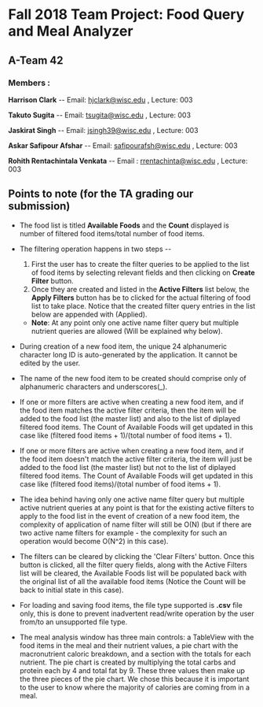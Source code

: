 # Fall 2018 Team Project: Food Query and Meal Analyzer

## A-Team 42

### Members :

**Harrison Clark** --
Email: hjclark@wisc.edu
, Lecture: 003

**Takuto Sugita** --
Email: tsugita@wisc.edu
, Lecture: 003

**Jaskirat Singh** --
Email: jsingh39@wisc.edu
, Lecture: 003

**Askar Safipour Afshar** --
Email: safipourafsh@wisc.edu
, Lecture: 003

**Rohith Rentachintala Venkata** --
Email : rrentachinta@wisc.edu
, Lecture: 003

## Points to note (for the TA grading our submission)

- The food list is titled **Available Foods** and the **Count** displayed is number of filtered food items/total number of food items.


- The filtering operation happens in two steps --
  1. First the user has to create the filter queries to be applied to the list of food items by selecting relevant fields and then clicking on **Create Filter** button.
  2. Once they are created and listed in the **Active Filters** list below, the **Apply Filters** button has be to clicked for the actual filtering of food list to take place. Notice that the created filter query entries in the list below are appended with (Applied).
  + **Note**: At any point only one active name filter query but multiple nutrient queries are allowed (Will be explained why below).
  
  
- During creation of a new food item, the unique 24 alphanumeric character long ID is auto-generated by the application. It cannot be       edited by the user.

- The name of the new food item to be created should comprise only of alphanumeric characters and underscores(_).

- If one or more filters are active when creating a new food item, and if the food item matches the active filter criteria, then the item will be added to the food list (the master list) and also to the list of diplayed filtered food items. The Count of Available Foods will get updated in this case like (filtered food items + 1)/(total number of food items + 1).


- If one or more filters are active when creating a new food item, and if the food item doesn't match the active filter criteria, the item will just be added to the food list (the master list) but not to the list of diplayed filtered food items. The Count of Available Foods will get updated in this case like (filtered food items)/(total number of food items + 1).


- The idea behind having only one active name filter query but multiple active nutrient queries at any point is that for the existing active filters to apply to the food list in the event of creation of a new food item, the complexity of application of name filter will still be O(N) (but if there are two active name filters for example - the complexity for such an operation would become O(N^2) in this case).

- The filters can be cleared by clicking the 'Clear Filters' button. Once this button is clicked, all the filter query fields, along with the Active Filters list will be cleared, the Available Foods list will be populated back with the original list of all the available food items (Notice the Count will be back to initial state in this case).

- For loading and saving food items, the file type supported is **.csv** file only, this is done to prevent inadvertent read/write operation by the user from/to an unsupported file type.

- The meal analysis window has three main controls: a TableView with the food items in the meal and their nutrient values, a pie chart with the macronutrient caloric breakdown, and a section with the totals for each nutrient. The pie chart is created by multiplying the total carbs and protein each by 4 and total fat by 9. These three values then make up the three pieces of the pie chart. We chose this because it is important to the user to know where the majority of calories are coming from in a meal.

